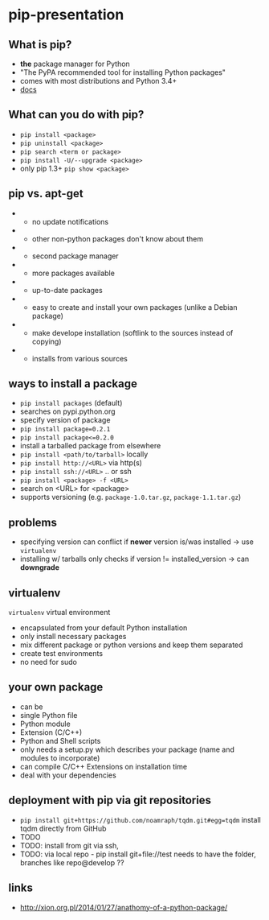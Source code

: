 pip-presentation
================

What is pip?
----
* **the** package manager for Python
* "The PyPA recommended tool for installing Python packages"
* comes with most distributions and Python 3.4+
* [docs](http://www.pip-installer.org/en/latest/)


What can you do with pip?
----
* `pip install <package>`
* `pip uninstall <package>`
* `pip search <term or package>`
* `pip install -U/--upgrade <package>`
* only pip 1.3+ `pip show <package>` 


pip vs. apt-get
----
- - no update notifications
- - other non-python packages don't know about them 
- - second package manager
- + more packages available
- + up-to-date packages
- + easy to create and install your own packages (unlike a Debian package)
- + make develope installation (softlink to the sources instead of copying)
- + installs from various sources


ways to install a package
----
- `pip install packages` (default)
 - searches on pypi.python.org
- specify version of package
 - `pip install package=0.2.1`
 - `pip install package<=0.2.0`
- install a tarballed package from elsewhere
 - `pip install <path/to/tarball>` locally
 - `pip install http://<URL>` via http(s)
 - `pip install ssh://<URL>` .. or ssh
- `pip install <package> -f <URL>` 
 - search on \<URL\> for \<package\>
 - supports versioning (e.g. `package-1.0.tar.gz`, `package-1.1.tar.gz`)


problems
----
- specifying version can conflict if **newer** version is/was installed -> use `virtualenv`
- installing w/ tarballs only checks if version != installed_version -> can **downgrade**



virtualenv
----
`virtualenv` virtual environment
- encapsulated from your default Python installation
- only install necessary packages
- mix different package or python versions and keep them separated
- create test environments
- no need for sudo


your own package
----
- can be
 - single Python file 
 - Python module
 - Extension (C/C++)
 - Python and Shell scripts
- only needs a setup.py which describes your package (name and modules to incorporate)
- can compile C/C++ Extensions on installation time
- deal with your dependencies

deployment with pip via git repositories
----
- `pip install git+https://github.com/noamraph/tqdm.git#egg=tqdm` install tqdm directly from GitHub
- TODO
- TODO: install from git via ssh,
- TODO: via local repo - pip install git+file://test needs to have the folder, branches like repo@develop ??


links
----
- http://xion.org.pl/2014/01/27/anathomy-of-a-python-package/
